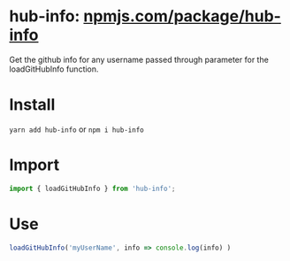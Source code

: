 # hub-info: [npmjs.com/package/hub-info](https://www.npmjs.com/package/hub-info)
Get the github info for any username passed through parameter for the loadGitHubInfo function.

# Install
```yarn add hub-info``` or `npm i hub-info` 

# Import
```js
import { loadGitHubInfo } from 'hub-info';
```

# Use
```js
loadGitHubInfo('myUserName', info => console.log(info) )
```
